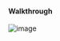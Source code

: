 #### Walkthrough 

![image](https://github.com/tedchen0001/OSCP-Notes/blob/master/Proving_Grounds_Writeups/Pic/Nukem/rooted202110231703.png)

